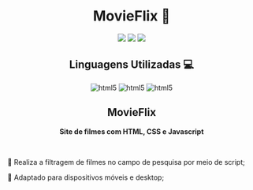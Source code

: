 <h1 align="center">MovieFlix 🎥</h1>

<p align="center">
<img src="https://img.shields.io/badge/Status-Up-sucess"/>
<img src="https://img.shields.io/badge/Lan%C3%A7amento-%20Dez 2024-sucess">
<img src="https://img.shields.io/badge/License-MIT%20-blue">
</p>

<h2 align="center">Linguagens Utilizadas 💻</h2>
<p align="center">
<img aling="center" alt="html5" src="https://img.shields.io/badge/HTML5-E34F26?style=for-the-badge&logo=html5&logoColor=white">
<img aling="center" alt="html5" src="https://img.shields.io/badge/CSS3-1572B6?style=for-the-badge&logo=css3&logoColor=white">
<img aling="center" alt="html5" src="https://img.shields.io/badge/JavaScript-F7DF1E?style=for-the-badge&logo=javascript&logoColor=black">
</p>

<h2 align="center"> MovieFlix </h2>
<p align="center"> <strong>Site de filmes com HTML, CSS e Javascript</strong> </p> <br>
<p align="left"> 📌 Realiza a filtragem de filmes no campo de pesquisa por meio de script;
<p align="left"> 📌 Adaptado para dispositivos móveis e desktop;
